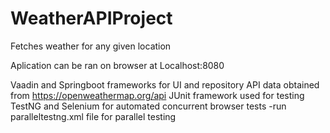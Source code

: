 # WeatherAPIProject
 Fetches weather for any given location
 
Aplication can be ran on browser at Localhost:8080

Vaadin and Springboot frameworks for UI and repository
API data obtained from https://openweathermap.org/api
JUnit framework used for testing 
TestNG and Selenium for automated concurrent browser tests
	-run paralleltestng.xml file for parallel testing

